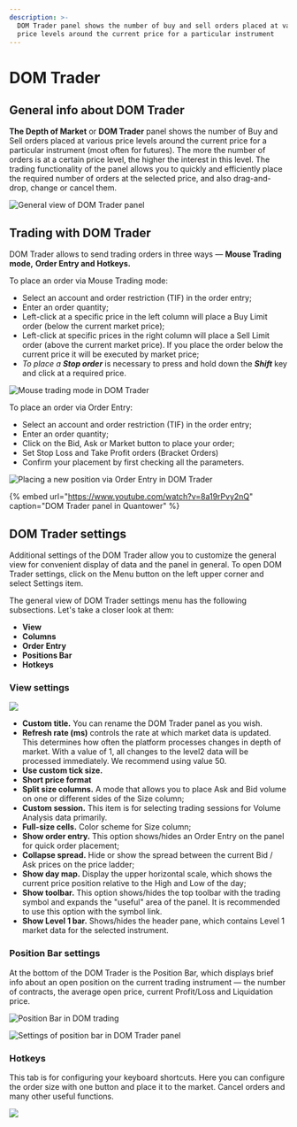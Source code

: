 ```yaml
---
description: >-
  DOM Trader panel shows the number of buy and sell orders placed at various
  price levels around the current price for a particular instrument
---
```


# DOM Trader

## General info about DOM Trader

**The Depth of Market** or **DOM Trader** panel shows the number of Buy and Sell orders placed at various price levels around the current price for a particular instrument \(most often for futures\). The more the number of orders is at a certain price level, the higher the interest in this level. The trading functionality of the panel allows you to quickly and efficiently place the required number of orders at the selected price, and also drag-and-drop, change or cancel them.

![General view of DOM Trader panel](../.gitbook/assets/dom.png)

## Trading with DOM Trader

DOM Trader allows to send trading orders in three ways  — **Mouse Trading mode,** **Order Entry and Hotkeys.**

To place an order via Mouse Trading mode:

* Select an account and order restriction \(TIF\) in the order entry;
* Enter an order quantity;
* Left-click at a specific price in the left column will place a Buy Limit order \(below the current market price\);
* Left-click at specific prices in the right column will place a Sell Limit order \(above the current market price\). If you place the order below the current price it will be executed by market price;
* _To place a **Stop order**_ is necessary to press and hold down the _**Shift**_ key and click at a required price.

![Mouse trading mode in DOM Trader](../.gitbook/assets/dom-trader-via-mouse.gif)

To place an order via Order Entry:

* Select an account and order restriction \(TIF\) in the order entry;
* Enter an order quantity;
* Click on the Bid, Ask or Market button to place your order;
* Set Stop Loss and Take Profit orders \(Bracket Orders\)
* Confirm your placement by first checking all the parameters.

![Placing a new position via Order Entry in DOM Trader ](../.gitbook/assets/oco-dom.gif)

{% embed url="https://www.youtube.com/watch?v=8a19rPvy2nQ" caption="DOM Trader panel in Quantower" %}

## DOM Trader settings

Additional settings of the DOM Trader allow you to customize the general view for convenient display of data and the panel in general. To open DOM Trader settings, click on the Menu button on the left upper corner and select Settings item.

The general view of DOM Trader settings menu has the following subsections. Let's take a closer look at them:

* **View**
* **Columns**
* **Order Entry**
* **Positions Bar**
* **Hotkeys**

### View settings

![](../.gitbook/assets/image%20%28147%29.png)

* **Custom title.** You can rename the DOM Trader panel as you wish.
* **Refresh rate \(ms\)** controls the rate at which market data is updated. This determines how often the platform processes changes in depth of market. With a value of 1, all changes to the level2 data will be processed immediately. We recommend using value 50. 
* **Use custom tick size.** 
* **Short price format**
* **Split size columns.** A mode that allows you to place Ask and Bid volume on one or different sides of the Size column;
* **Custom session.** This item is for selecting trading sessions for Volume Analysis data primarily.
* **Full-size cells.** Color scheme for Size column;
* **Show order entry.** This option shows/hides an Order Entry on the panel for quick order placement;
* **Collapse spread.** Hide or show the spread between the current Bid / Ask prices on the price ladder;
* **Show day map.** Display the upper horizontal scale, which shows the current price position relative to the High and Low of the day;
* **Show toolbar.**  This option shows/hides the top toolbar with the trading symbol and expands the "useful" area of the panel. It is recommended to use this option with the symbol link.
* **Show Level 1 bar.** Shows/hides the header pane, which contains Level 1 market data for the selected instrument.

### Position Bar settings

At the bottom of the DOM Trader is the Position Bar, which displays brief info about an open position on the current trading instrument  — the number of contracts, the average open price, current Profit/Loss and Liquidation price.

![Position Bar in DOM trading](../.gitbook/assets/dom-position-bar1.png)

![Settings of position bar in DOM Trader panel](../.gitbook/assets/image%20%28145%29.png)

### Hotkeys

This tab is for configuring your keyboard shortcuts. Here you can configure the order size with one button and place it to the market. Cancel orders and many other useful functions.

![](../.gitbook/assets/image%20%28146%29.png)



